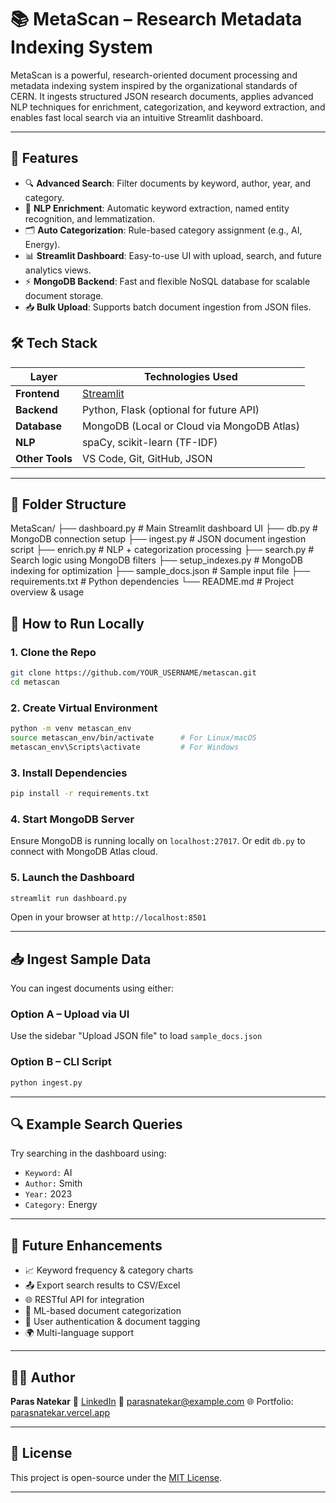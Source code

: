 
# 📚 MetaScan – Research Metadata Indexing System

MetaScan is a powerful, research-oriented document processing and metadata indexing system inspired by the organizational standards of CERN. It ingests structured JSON research documents, applies advanced NLP techniques for enrichment, categorization, and keyword extraction, and enables fast local search via an intuitive Streamlit dashboard.

---

## 🚀 Features

- 🔍 **Advanced Search**: Filter documents by keyword, author, year, and category.
- 🧠 **NLP Enrichment**: Automatic keyword extraction, named entity recognition, and lemmatization.
- 🗂️ **Auto Categorization**: Rule-based category assignment (e.g., AI, Energy).
- 📊 **Streamlit Dashboard**: Easy-to-use UI with upload, search, and future analytics views.
- ⚡ **MongoDB Backend**: Fast and flexible NoSQL database for scalable document storage.
- 📥 **Bulk Upload**: Supports batch document ingestion from JSON files.


## 🛠️ Tech Stack

| Layer           | Technologies Used                          |
|----------------|---------------------------------------------|
| **Frontend**    | [Streamlit](https://streamlit.io/)         |
| **Backend**     | Python, Flask (optional for future API)    |
| **Database**    | MongoDB (Local or Cloud via MongoDB Atlas) |
| **NLP**         | spaCy, scikit-learn (TF-IDF)               |
| **Other Tools** | VS Code, Git, GitHub, JSON                 |

---

## 📁 Folder Structure

MetaScan/
├── dashboard.py            # Main Streamlit dashboard UI
├── db.py                   # MongoDB connection setup
├── ingest.py               # JSON document ingestion script
├── enrich.py               # NLP + categorization processing
├── search.py               # Search logic using MongoDB filters
├── setup\_indexes.py        # MongoDB indexing for optimization
├── sample\_docs.json        # Sample input file
├── requirements.txt        # Python dependencies
└── README.md               # Project overview & usage


## 🧪 How to Run Locally

### 1. Clone the Repo

```bash
git clone https://github.com/YOUR_USERNAME/metascan.git
cd metascan
````

### 2. Create Virtual Environment

```bash
python -m venv metascan_env
source metascan_env/bin/activate      # For Linux/macOS
metascan_env\Scripts\activate         # For Windows
```

### 3. Install Dependencies

```bash
pip install -r requirements.txt
```

### 4. Start MongoDB Server

Ensure MongoDB is running locally on `localhost:27017`.
Or edit `db.py` to connect with MongoDB Atlas cloud.

### 5. Launch the Dashboard

```bash
streamlit run dashboard.py
```

Open in your browser at `http://localhost:8501`

---

## 📥 Ingest Sample Data

You can ingest documents using either:

### Option A – Upload via UI

Use the sidebar "Upload JSON file" to load `sample_docs.json`

### Option B – CLI Script

```bash
python ingest.py
```

---

## 🔍 Example Search Queries

Try searching in the dashboard using:

* `Keyword:` AI
* `Author:` Smith
* `Year:` 2023
* `Category:` Energy

---

## 🧠 Future Enhancements

* 📈 Keyword frequency & category charts
* 📤 Export search results to CSV/Excel
* 🌐 RESTful API for integration
* 🧪 ML-based document categorization
* 🔐 User authentication & document tagging
* 🌍 Multi-language support

---

## 👨‍💻 Author

**Paras Natekar**
🔗 [LinkedIn](https://www.linkedin.com/in/paras-natekar-72a0ab2a7)
📧 [parasnatekar@example.com](mailto:parasnatekar@example.com)
🌐 Portfolio: [parasnatekar.vercel.app](https://parasnatekar.vercel.app)

---

## 📄 License

This project is open-source under the [MIT License](LICENSE).

---



